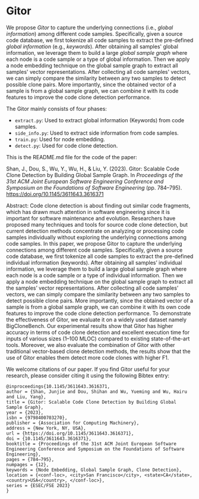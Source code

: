 # Gitor

We propose *Gitor* to capture the underlying connections (i.e., *global information*) among different code samples. Specifically, given a source code database, we first tokenize all code samples to extract the pre-defined *global information* (e.g., *keywords*). After obtaining all samples' global information, we leverage them to build a large *global sample graph* where each node is a code sample or a type of global information. Then we apply a node embedding technique on the global sample graph to extract all samples' vector representations. After collecting all code samples' vectors, we can simply compare the similarity between any two samples to detect possible clone pairs. More importantly, since the obtained vector of a sample is from a global sample graph, we can combine it with its code features to improve the code clone detection performance.

The Gitor mainly consists of four phases:

- `extract.py`: Used to extract global information (Keywords) from code samples.
- `side_info.py`: Used to extract side information from code samples.
- `train.py`: Used for node embedding.
- `detect.py`: Used for code clone detection.

This is the README.md file for the code of the paper:

Shan, J., Dou, S., Wu, Y., Wu, H., & Liu, Y. (2023). Gitor: Scalable Code Clone Detection by Building Global Sample Graph. In *Proceedings of the 31st ACM Joint European Software Engineering Conference and Symposium on the Foundations of Software Engineering* (pp. 784–795). https://doi.org/10.1145/3611643.3616371

Abstract: Code clone detection is about finding out similar code fragments, which has drawn much attention in software engineering since it is important for software maintenance and evolution. Researchers have proposed many techniques and tools for source code clone detection, but current detection methods concentrate on analyzing or processing code samples individually without exploring the underlying connections among code samples. In this paper, we propose Gitor to capture the underlying connections among different code samples. Specifically, given a source code database, we first tokenize all code samples to extract the pre-defined individual information (keywords). After obtaining all samples’ individual information, we leverage them to build a large global sample graph where each node is a code sample or a type of individual information. Then we apply a node embedding technique on the global sample graph to extract all the samples’ vector representations. After collecting all code samples’ vectors, we can simply compare the similarity between any two samples to detect possible clone pairs. More importantly, since the obtained vector of a sample is from a global sample graph, we can combine it with its own code features to improve the code clone detection performance. To demonstrate the effectiveness of Gitor, we evaluate it on a widely used dataset namely BigCloneBench. Our experimental results show that Gitor has higher accuracy in terms of code clone detection and excellent execution time for inputs of various sizes (1–100 MLOC) compared to existing state-of-the-art tools. Moreover, we also evaluate the combination of Gitor with other traditional vector-based clone detection methods, the results show that the use of Gitor enables them detect more code clones with higher F1.

We welcome citations of our paper. If you find Gitor useful for your research, please consider citing it using the following Bibtex entry:

```
@inproceedings{10.1145/3611643.3616371,
author = {Shan, Junjie and Dou, Shihan and Wu, Yueming and Wu, Hairu and Liu, Yang},
title = {Gitor: Scalable Code Clone Detection by Building Global Sample Graph},
year = {2023},
isbn = {9798400703270},
publisher = {Association for Computing Machinery},
address = {New York, NY, USA},
url = {https://doi.org/10.1145/3611643.3616371},
doi = {10.1145/3611643.3616371},
booktitle = {Proceedings of the 31st ACM Joint European Software Engineering Conference and Symposium on the Foundations of Software Engineering},
pages = {784–795},
numpages = {12},
keywords = {Node Embedding, Global Sample Graph, Clone Detection},
location = {<conf-loc>, <city>San Francisco</city>, <state>CA</state>, <country>USA</country>, </conf-loc>},
series = {ESEC/FSE 2023}
}
```